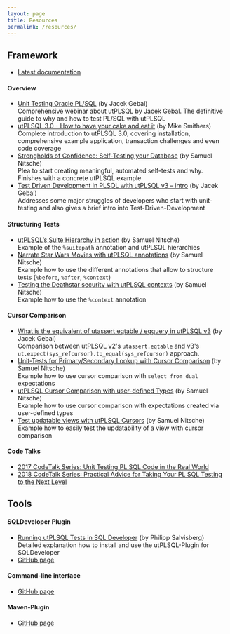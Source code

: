 ```yaml
---
layout: page
title: Resources
permalink: /resources/
---
```


## Framework

- <i class="fas fa-book"></i> [Latest documentation](/utPLSQL/latest/)

#### Overview

- <i class="fas fa-video"></i> [Unit Testing Oracle PL/SQL](https://vimeo.com/261135676) (by Jacek Gebal)  
  Comprehensive webinar about utPLSQL by Jacek Gebal. The definitive guide to why and how to test PL/SQL with utPLSQL
- <i class="fas fa-file-alt"></i> [utPLSQL 3.0 - How to have your cake and eat it](https://mikesmithers.wordpress.com/2018/04/25/utplsql-3-0-how-to-have-your-cake-and-eat-it/) (by Mike Smithers)  
  Complete introduction to utPLSQL 3.0, covering installation, comprehensive example application, transaction challenges and even code coverage
- <i class="fas fa-file-alt"></i> [Strongholds of Confidence: Self-Testing your Database](https://cleandatabase.wordpress.com/2017/10/26/strongholds-of-confidence-self-testing-your-database/) (by Samuel Nitsche)   
  Plea to start creating meaningful, automated self-tests and why. Finishes with a concrete utPLSQL example
- <i class="fas fa-file-alt"></i> [Test Driven Development in PLSQL with utPLSQL v3 – intro](http://www.oraclethoughts.com/uncategorized/test-driven-development-in-oracle-database-with-utplsql-v3-intro/) (by Jacek Gebal)  
  Addresses some major struggles of developers who start with unit-testing and also gives a brief intro into Test-Driven-Development
  
#### Structuring Tests

- <i class="fas fa-file-code"></i> [utPLSQL’s Suite Hierarchy in action](https://cleandatabase.wordpress.com/2018/12/16/100codeexamples-utplsqls-suite-hierarchy-in-action/) (by Samuel Nitsche)  
  Example of the `%suitepath` annotation and utPLSQL hierarchies
- <i class="fas fa-file-code"></i> [Narrate Star Wars Movies with utPLSQL annotations](https://cleandatabase.wordpress.com/2019/06/25/narrate-star-wars-movies-with-utplsql-annotations/) (by Samuel Nitsche)  
  Example how to use the different annotations that allow to structure tests (`%before`, `%after`, `%context`)
- <i class="fas fa-file-code"></i> [Testing the Deathstar security with utPLSQL contexts](https://cleandatabase.wordpress.com/2019/06/06/testing-the-deathstar-security-with-utplsql-contexts/) (by Samuel Nitsche)  
  Example how to use the `%context` annotation
     
#### Cursor Comparison

- <i class="fas fa-file-code"></i> [What is the equivalent of utassert eqtable / eqquery in utPLSQL v3](http://www.oraclethoughts.com/utplsql/what-is-the-equivalent-of-utassert-eqtable-utplsql-v2-v3/) (by Jacek Gebal)  
  Comparison between utPLSQL v2's `utassert.eqtable` and v3's `ut.expect(sys_refcursor).to_equal(sys_refcursor)` approach.
- <i class="fas fa-file-code"></i> [Unit-Tests for Primary/Secondary Lookup with Cursor Comparison](https://cleandatabase.wordpress.com/2018/12/06/100codeexamples-unit-tests-for-primary-secondary-lookup-with-cursor-comparison/) (by Samuel Nitsche)  
  Example how to use cursor comparison with `select from dual` expectations
- <i class="fas fa-file-code"></i> [utPLSQL Cursor Comparison with user-defined Types](https://cleandatabase.wordpress.com/2019/02/03/100codeexamples-utplsql-cursor-comparison-with-user-defined-types/) (by Samuel Nitsche)  
  Example how to use cursor comparison with expectations created via user-defined types 
- <i class="fas fa-file-code"></i> [Test updatable views with utPLSQL Cursors](https://cleandatabase.wordpress.com/2019/03/15/100codeexamples-test-updatable-views-with-utplsql-cursors/) (by Samuel Nitsche)  
  Example how to easily test the updatability of a view with cursor comparison

#### Code Talks

- <i class="fas fa-video"></i> [2017 CodeTalk Series: Unit Testing PL SQL Code in the Real World](https://www.youtube.com/watch?v=1qAZvS5rvyY)
- <i class="fas fa-video"></i> [2018 CodeTalk Series: Practical Advice for Taking Your PL SQL Testing to the Next Level](https://www.youtube.com/watch?v=CvZOwp9pn4o)


## Tools

#### SQLDeveloper Plugin

- <i class="fas fa-file-alt"></i> [Running utPLSQL Tests in SQL Developer](https://www.salvis.com/blog/2019/07/06/running-utplsql-tests-in-sql-developer/) (by Philipp Salvisberg)  
  Detailed explanation how to install and use the utPLSQL-Plugin for SQLDeveloper
- <i class="fab fa-github"></i> [GitHub page](https://github.com/utPLSQL/utPLSQL-SQLDeveloper)

#### Command-line interface

- <i class="fab fa-github"></i> [GitHub page](https://github.com/utPLSQL/utPLSQL-cli) 

#### Maven-Plugin

- <i class="fab fa-github"></i> [GitHub page](https://github.com/utPLSQL/utPLSQL-maven-plugin)
